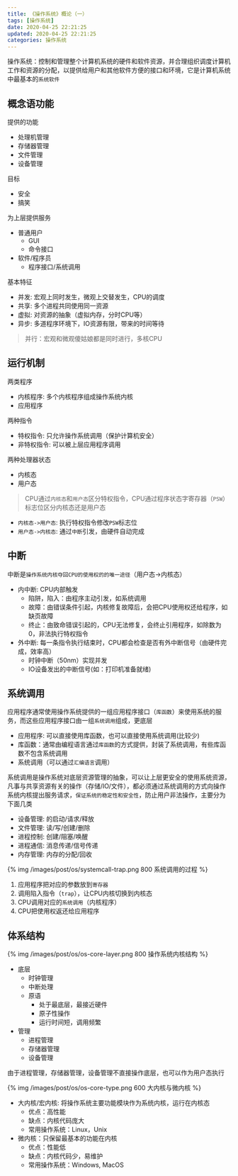 ```yaml
---
title: 《操作系统》概论（一）
tags: [操作系统]
date: 2020-04-25 22:21:25
updated: 2020-04-25 22:21:25
categories: 操作系统
---
```


操作系统：控制和管理整个计算机系统的硬件和软件资源，并合理组织调度计算机工作和资源的分配，以提供给用户和其他软件方便的接口和环境，它是计算机系统中最基本的`系统软件`

<!-- more -->

## 概念语功能

提供的功能

* 处理机管理
* 存储器管理
* 文件管理
* 设备管理

目标

* 安全
* 搞笑

为上层提供服务

* 普通用户
  * GUI
  * 命令接口
* 软件/程序员
  * 程序接口/系统调用

基本特征

* 并发: 宏观上同时发生，微观上交替发生，CPU的调度
* 共享: 多个进程共同使用同一资源
* 虚拟: 对资源的抽象（虚拟内存，分时CPU等）
* 异步: 多道程序环境下，IO资源有限，带来的时间等待

> 并行：宏观和微观傻姑娘都是同时进行，多核CPU

## 运行机制

两类程序

* 内核程序: 多个内核程序组成操作系统内核
* 应用程序

两种指令

* 特权指令: 只允许操作系统调用（保护计算机安全）
* 非特权指令: 可以被上层应用程序调用

两种处理器状态

* 内核态
* 用户态

> CPU通过`内核态`和`用户态`区分特权指令，CPU通过程序状态字寄存器（`PSW`）标志位区分内核态还是用户态

* `内核态->用户态`: 执行特权指令修改`PSW`标志位
* `用户态->内核态`: 通过`中断`引发，由硬件自动完成

## 中断

中断是`操作系统内核夺回CPU的使用权的的唯一途径`（用户态->内核态）

* 内中断: CPU内部触发
  * 陷阱，陷入：由程序主动引发，如系统调用
  * 故障：由错误条件引起，内核修复故障后，会把CPU使用权还给程序，如缺页故障
  * 终止：由致命错误引起的，CPU无法修复，会终止引用程序，如除数为0，非法执行特权指令
* 外中断: 每一条指令执行结束时，CPU都会检查是否有外中断信号（由硬件完成，效率高）
  * 时钟中断（50nm）实现并发
  * IO设备发出的中断信号(如：打印机准备就绪)

## 系统调用

应用程序通常使用操作系统提供的一组应用程序接口（`库函数`）来使用系统的服务，而这些应用程序接口由一组`系统调用`组成，更底层

* 应用程序: 可以直接使用库函数，也可以直接使用系统调用(比较少)
* 库函数：通常由编程语言通过`库函数`的方式提供，封装了系统调用，有些库函数不包含系统调用
* 系统调用（可以通过`汇编语言`调用）

系统调用是操作系统对底层资源管理的抽象，可以让上层更安全的使用系统资源，凡事与共享资源有关的操作（存储/IO/文件），都必须通过系统调用的方式向操作系统内核提出服务请求，`保证系统的稳定性和安全性`，防止用户非法操作，主要分为下面几类

* 设备管理: 的启动/请求/释放
* 文件管理: 读/写/创建/删除
* 进程控制: 创建/阻塞/唤醒
* 进程通信: 消息传递/信号传递
* 内存管理: 内存的分配/回收

{% img /images/post/os/systemcall-trap.png 800 系统调用的过程 %}

1. 应用程序把对应的参数放到`寄存器`
2. 调用陷入指令（`trap`），让CPU内核切换到内核态
3. CPU调用对应的`系统调用`（内核程序）
4. CPU把使用权返还给应用程序

## 体系结构

{% img /images/post/os/os-core-layer.png 800 操作系统内核结构 %}

* 底层
  * 时钟管理
  * 中断处理
  * 原语
    * 处于最底层，最接近硬件
    * 原子性操作
    * 运行时间短，调用频繁
* 管理
  * 进程管理
  * 存储器管理
  * 设备管理

由于进程管理，存储器管理，设备管理不直接操作底层，也可以作为用户态执行

{% img /images/post/os/os-core-type.png 600 大内核与微内核 %}

* 大内核/宏内核: 将操作系统主要功能模块作为系统内核，运行在内核态
  * 优点：高性能
  * 缺点：内核代码庞大
  * 常用操作系统：Linux，Unix
* 微内核：只保留最基本的功能在内核
  * 优点：性能低
  * 缺点：内核代码少，易维护
  * 常用操作系统：Windows, MacOS
